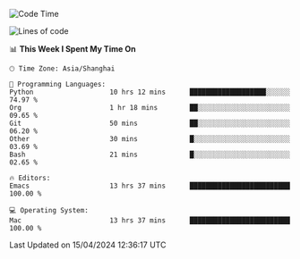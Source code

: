 <!--START_SECTION:waka-->
![Code Time](http://img.shields.io/badge/Code%20Time-1%2C904%20hrs%2046%20mins-blue)

![Lines of code](https://img.shields.io/badge/From%20Hello%20World%20I%27ve%20Written-305.2%20thousand%20lines%20of%20code-blue)

📊 **This Week I Spent My Time On** 

```text
🕑︎ Time Zone: Asia/Shanghai

💬 Programming Languages: 
Python                   10 hrs 12 mins      ███████████████████░░░░░░   74.97 % 
Org                      1 hr 18 mins        ██░░░░░░░░░░░░░░░░░░░░░░░   09.65 % 
Git                      50 mins             ██░░░░░░░░░░░░░░░░░░░░░░░   06.20 % 
Other                    30 mins             █░░░░░░░░░░░░░░░░░░░░░░░░   03.69 % 
Bash                     21 mins             █░░░░░░░░░░░░░░░░░░░░░░░░   02.65 % 

🔥 Editors: 
Emacs                    13 hrs 37 mins      █████████████████████████   100.00 % 

💻 Operating System: 
Mac                      13 hrs 37 mins      █████████████████████████   100.00 % 
```


 Last Updated on 15/04/2024 12:36:17 UTC
<!--END_SECTION:waka-->
